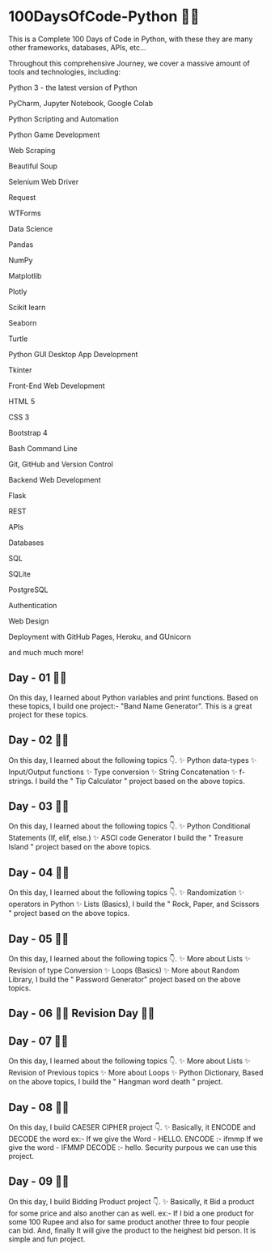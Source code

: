 # 100DaysOfCode-Python 👨‍💻
This is a Complete 100 Days of Code in Python, with these they are many other frameworks, databases, APIs, etc...

Throughout this comprehensive Journey, we cover a massive amount of tools and technologies, including:

Python 3 - the latest version of Python

PyCharm, Jupyter Notebook, Google Colab

Python Scripting and Automation

Python Game Development

Web Scraping

Beautiful Soup

Selenium Web Driver

Request

WTForms

Data Science

Pandas

NumPy

Matplotlib

Plotly

Scikit learn

Seaborn

Turtle

Python GUI Desktop App Development

Tkinter

Front-End Web Development

HTML 5

CSS 3

Bootstrap 4

Bash Command Line

Git, GitHub and Version Control

Backend Web Development

Flask

REST

APIs

Databases

SQL

SQLite

PostgreSQL

Authentication

Web Design

Deployment with GitHub Pages, Heroku, and GUnicorn

and much much more!

## Day - 01 👨‍💻

On this day, I learned about Python variables and print functions.
Based on these topics, I build one project:- "Band Name Generator".
This is a great project for these topics.

## Day - 02 👨‍💻

On this day, I learned about the following topics 👇.
✨ Python data-types
✨ Input/Output functions
✨ Type conversion
✨ String Concatenation
✨ f-strings.
I build the " Tip Calculator " project based on the above topics.

## Day - 03 👨‍💻

On this day, I learned about the following topics 👇.
✨ Python Conditional Statements
    (If, elif, else.)
✨ ASCI code Generator
I build the " Treasure Island " project based on the above topics.

## Day - 04 👨‍💻

On this day, I learned about the following topics 👇.
✨ Randomization
✨ operators in Python
✨ Lists (Basics),
I build the " Rock, Paper, and Scissors " project based on the above topics.

## Day - 05 👨‍💻

On this day, I learned about the following topics 👇.
✨ More about Lists
✨ Revision of type Conversion
✨ Loops (Basics)
✨ More about Random Library,
I build the " Password Generator" project based on the above topics.

## Day - 06 👨‍💻 Revision Day 👨‍💻

## Day - 07 👨‍💻

On this day, I learned about the following topics 👇.
✨ More about Lists
✨ Revision of Previous topics
✨ More about Loops
✨ Python Dictionary,
Based on the above topics, I build the " Hangman word death " project.

## Day - 08 👨‍💻

On this day, I build CAESER CIPHER project 👇.
✨ Basically, it ENCODE and DECODE the word ex:- If we give the Word - HELLO.
ENCODE :- ifmmp 
If we give the word - IFMMP
DECODE :- hello.
Security purpous we can use this project.

## Day - 09 👨‍💻

On this day, I build Bidding Product project 👇.
✨ Basically, it Bid a product for some price and also another can as well.
ex:- If I bid a one product for some 100 Rupee and also for same product another three to four people can bid.
And, finally It will give the product to the heighest bid person.
It is simple and fun project.

